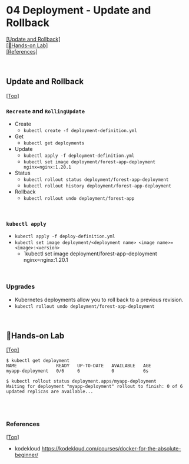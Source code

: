 # <span id='top'>04 Deployment - Update and Rollback</span>

[[Update and Rollback]](#Rollback)  
[[🤲Hands-on Lab]](#Lab)  
[[References]](#ref)

<br>

## <span id='Rollback'>Update and Rollback</span>

[[Top]](#top)

### `Recreate` and `RollingUpdate`

- Create
  - `kubectl create -f deployment-definition.yml`
- Get
  - `kubectl get deployments`
- Update
  - `kubectl apply -f deployment-definition.yml`
  - `kubectl set image deployment/forest-app-deployment nginx=nginx:1.20.1`
- Status
  - `kubectl rollout status deployment/forest-app-deployment`
  - `kubectl rollout history deployment/forest-app-deployment`
- Rollback
  - `kubectl rollout undo deployment/forest-app`

<br>

### `kubectl apply`

- `kubectl apply -f deploy-definition.yml`
- `kubectl set image deployment/<deployment name> <image name>=<image>:<version>`
  - `kubectl set image deployment/forest-app-deployment nginx=nginx:1.20.1

<br>

### Upgrades

- Kubernetes deployments allow you to roll back to a previous revision.
- `kubectl rollout undo deployment/forest-app-deployment`

<br>

## <span id='Lab'>🤲Hands-on Lab</span>

[[Top]](#top)

    $ kubectl get deployment
    NAME               READY   UP-TO-DATE   AVAILABLE   AGE
    myapp-deployment   0/6     6            0           6s

    $ kubectl rollout status deployment.apps/myapp-deployment
    Waiting for deployment "myapp-deployment" rollout to finish: 0 of 6 updated replicas are available...

<br>

<br>

### <span id='ref'>References</span>

[[Top]](#top)

- kodekloud https://kodekloud.com/courses/docker-for-the-absolute-beginner/

